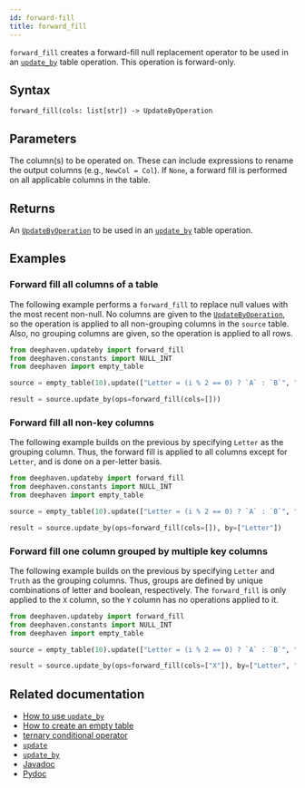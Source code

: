 ```yaml
---
id: forward-fill
title: forward_fill
---
```


`forward_fill` creates a forward-fill null replacement operator to be used in an [`update_by`](./updateBy.md) table operation. This operation is forward-only.

## Syntax

```
forward_fill(cols: list[str]) -> UpdateByOperation
```

## Parameters

<ParamTable>
<Param name="cols" type="list[str]">

The column(s) to be operated on. These can include expressions to rename the output columns (e.g., `NewCol = Col`). If `None`, a forward fill is performed on all applicable columns in the table.

</Param>
</ParamTable>

## Returns

An [`UpdateByOperation`](./updateBy.md#parameters) to be used in an [`update_by`](./updateBy.md) table operation.

## Examples

### Forward fill all columns of a table

The following example performs a `forward_fill` to replace null values with the most recent non-null. No columns are given to the [`UpdateByOperation`](./updateBy.md#parameters), so the operation is applied to all non-grouping columns in the `source` table. Also, no grouping columns are given, so the operation is applied to all rows.

```python order=result,source
from deephaven.updateby import forward_fill
from deephaven.constants import NULL_INT
from deephaven import empty_table

source = empty_table(10).update(["Letter = (i % 2 == 0) ? `A` : `B`", "X = (i % 3 == 0) ? NULL_INT : i", "Y = (i % 3 == 1) ? i : NULL_INT"])

result = source.update_by(ops=forward_fill(cols=[]))
```

### Forward fill all non-key columns

The following example builds on the previous by specifying `Letter` as the grouping column. Thus, the forward fill is applied to all columns except for `Letter`, and is done on a per-letter basis.

```python order=result,source
from deephaven.updateby import forward_fill
from deephaven.constants import NULL_INT
from deephaven import empty_table

source = empty_table(10).update(["Letter = (i % 2 == 0) ? `A` : `B`", "X = (i % 3 == 0) ? NULL_INT : i", "Y = (i % 3 == 1) ? i : NULL_INT"])

result = source.update_by(ops=forward_fill(cols=[]), by=["Letter"])
```

### Forward fill one column grouped by multiple key columns

The following example builds on the previous by specifying `Letter` and `Truth` as the grouping columns. Thus, groups are defined by unique combinations of letter and boolean, respectively. The `forward_fill` is only applied to the `X` column, so the `Y` column has no operations applied to it.

```python order=result,source
from deephaven.updateby import forward_fill
from deephaven.constants import NULL_INT
from deephaven import empty_table

source = empty_table(10).update(["Letter = (i % 2 == 0) ? `A` : `B`", "Truth = randomBool()", "X = (i % 3 == 0) ? NULL_INT : i", "Y = (i % 3 == 1) ? i : NULL_INT"])

result = source.update_by(ops=forward_fill(cols=["X"]), by=["Letter", "Truth"])
```

## Related documentation

- [How to use `update_by`](../../../how-to-guides/use-update-by.md)
- [How to create an empty table](../../../how-to-guides/empty-table.md)
- [ternary conditional operator](../../query-language/control-flow/ternary-if.md)
- [`update`](../select/update.md)
- [`update_by`](./updateBy.md)
- [Javadoc](<https://deephaven.io/core/javadoc/io/deephaven/api/updateby/UpdateByOperation.html#Fill(java.lang.String...)>)
- [Pydoc](https://deephaven.io/core/pydoc/code/deephaven.updateby.html#deephaven.updateby.forward_fill)
